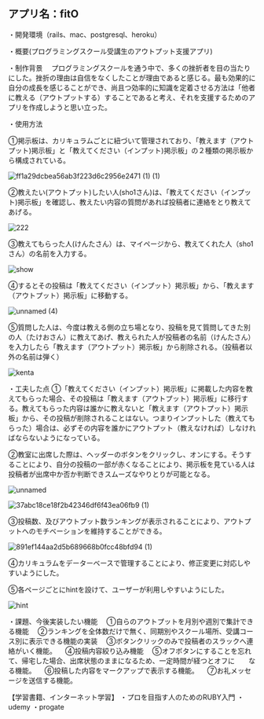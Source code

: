 ## アプリ名：fitO

・開発環境（rails、mac、postgresql、heroku）

・概要(プログラミングスクール受講生のアウトプット支援アプリ)

・制作背景
　プログラミングスクールを通う中で、多くの挫折者を目の当たりにした。挫折の理由は自信をなくしたことが理由であると感じる。最も効果的に自分の成長を感じることができ、尚且つ効率的に知識を定着させる方法は「他者に教える（アウトプットする）することであると考え、それを支援するためのアプリを作成しようと思い立った。

・使用方法

①掲示板は、カリキュラムごとに紐づいて管理されており、「教えます（アウトプット)掲示板」と「教えてください（インプット)掲示板」の２種類の掲示板から構成されている。

![ff1a29dcbea56ab3f223d6c2956e2471 (1) (1)](https://user-images.githubusercontent.com/58842818/81273157-740ab700-9089-11ea-80cc-3377d0cceaf1.gif)

②教えたい(アウトプット)したい人(sho1さん)は、「教えてください（インプット)掲示板」を確認し、教えたい内容の質問があれば投稿者に連絡をとり教えてあげる。

![222](https://user-images.githubusercontent.com/58842818/81278431-a1a72e80-9090-11ea-87b7-845738baadbb.gif)

③教えてもらった人(けんたさん）は、マイページから、教えてくれた人（sho1さん）の名前を入力する。

![show](https://user-images.githubusercontent.com/58842818/81276282-c2ba5000-908d-11ea-820b-1b280a65c4b7.gif)

④するとその投稿は「教えてください（インプット）掲示板」から、「教えます（アウトプット）掲示板」に移動する。

![unnamed (4)](https://user-images.githubusercontent.com/58842818/81274626-84239600-908b-11ea-8c83-9cb54a61c2c2.gif)

⑤質問した人は、今度は教える側の立ち場となり、投稿を見て質問してきた別の人（たけおさん）に教えてあげ、教えられた人が投稿者の名前（けんたさん）を入力したら「教えます（アウトプット）掲示板」から削除される。（投稿者以外の名前は弾く）

![kenta](https://user-images.githubusercontent.com/58842818/81277401-550f2380-908f-11ea-87f9-5b9534d8ee70.gif)

・工夫した点
①「教えてください（インプット）掲示板」に掲載した内容を教えてもらった場合、その投稿は「教えます（アウトプット）掲示板」に移行する。教えてもらった内容は誰かに教えないと「教えます（アウトプット）掲示板」から、その投稿が削除されることはない。つまりインプットした（教えてもらった）場合は、必ずその内容を誰かにアウトプット（教えなければ）しなければならないようになっている。

②教室に出席した際は、ヘッダーのボタンをクリックし、オンにする。そうすることにより、自分の投稿の一部が赤くなることにより、掲示板を見ている人は投稿者が出席中か否か判断できスムーズなやりとりが可能となる。

![unnamed](https://user-images.githubusercontent.com/58842818/81274693-98679300-908b-11ea-82fa-adfc81ca3792.png)

![37abc18ce18f2b42346df6f43ea06fb9 (1)](https://user-images.githubusercontent.com/58842818/81274734-a9180900-908b-11ea-9449-e680729959b3.png)


③投稿数、及びアウトプット数ランキングが表示されることにより、アウトプットへのモチベーションを維持することができる。

![891ef144aa2d5b689668b0fcc48bfd94 (1)](https://user-images.githubusercontent.com/58842818/81274784-bd5c0600-908b-11ea-9d2e-65f514bae512.png)


④カリキュラムをデーターベースで管理することにより、修正変更に対応しやすいようにした。

⑤各ページごとにhintを設けて、ユーザーが利用しやすいようにした。

![hint](https://user-images.githubusercontent.com/58842818/81279269-de275a00-9091-11ea-90cd-ea3fcaf8a01e.gif)

・課題、今後実装したい機能
　①自らのアウトプットを月別や週別で集計できる機能
　②ランキングを全体数だけで無く、同期別やスクール場所、受講コース別に表示できる機能の実装
　③ボタンクリックのみで投稿者のスラックへ連絡がいく機能。
　④投稿内容絞り込み機能
　⑤オフボタンにすることを忘れて、帰宅した場合、出席状態のままになるため、一定時間が経つとオフに　　なる機能。
　⑥投稿した内容をマークアップで表示する機能。
　⑦お礼メッセージを送信する機能。
　



【学習書籍、インターネット学習】
・プロを目指す人のためのRUBY入門
・udemy
・progate
